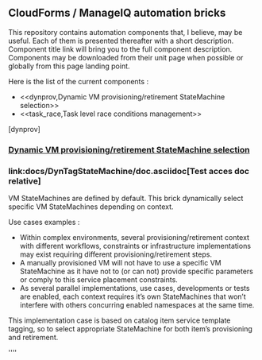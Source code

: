 ## CloudForms / ManageIQ automation bricks

This repository contains automation components that, I believe, may be useful.
Each of them is presented thereafter with a short description.
Component title link will bring you to the full component description. 
Components may be downloaded from their unit page when possible or globally from this page landing point.

Here is the list of the current components :

* <<dynprov,Dynamic VM provisioning/retirement StateMachine selection>>
* <<task_race,Task level race conditions management>>

[dynprov]
### [Dynamic VM provisioning/retirement StateMachine selection](docs/DynVm.asciidoc)

### link:docs/DynTagStateMachine/doc.asciidoc[Test acces doc relative]


VM StateMachines are defined by default. This brick dynamically select specific VM StateMachines depending on context. 

Use cases examples : 

 *  Within complex environments, several provisioning/retirement context with  different workflows, constraints or  infrastructure implementations may exist  requiring different provisioning/retirement steps.
 *  A manually provisioned VM will not have to use a specific VM StateMachine  as it have not to (or can not) provide specific parameters or comply to this service placement constraints.
 *  As several parallel implementations, use cases, developments or tests are enabled, each context requires it’s own StateMachines that won’t interfere with others concurring enabled namespaces at the same time.
  
This implementation case is based on catalog item service template tagging, so to select appropriate StateMachine for both item’s provisioning and retirement.

''''
